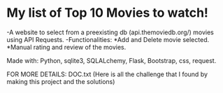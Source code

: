 # My list of Top 10 Movies to watch!
-A website to select from a preexisting db (api.themoviedb.org/) movies using API Requests.
-Functionalities: 
    *Add and Delete movie selected.
    *Manual rating and review of the movies.

Made with: Python, sqlite3, SQLALchemy, Flask, Bootstrap, css, request.

FOR MORE DETAILS: DOC.txt (Here is all the challenge that I found by making this project
and the solutions)
    